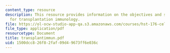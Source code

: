 ```yaml
---
content_type: resource
description: This resource provides information on the objectives and study questions
  for transplantation immunology.
file: https://ol-ocw-studio-app-qa.s3.amazonaws.com/courses/hst-176-cellular-and-molecular-immunology-fall-2005/1500dcc826f82faf09d49673ff6e036c_transplantimmun.pdf
file_type: application/pdf
resourcetype: Document
title: transplantimmun.pdf
uid: 1500dcc8-26f8-2faf-09d4-9673ff6e036c
---
```

